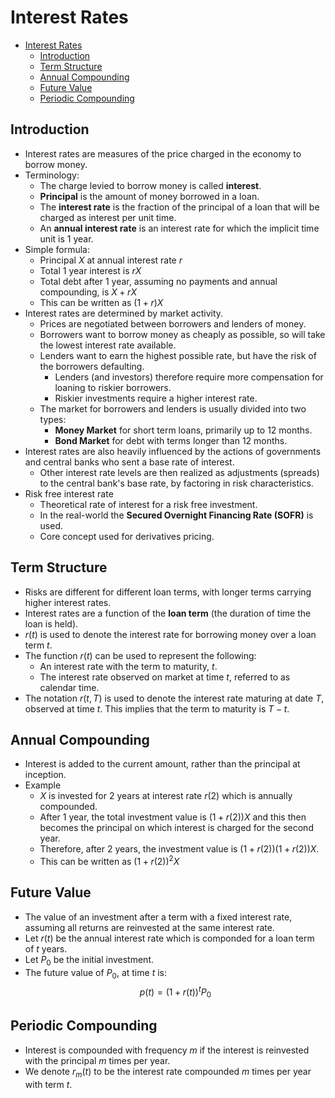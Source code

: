 # Interest Rates

- [Interest Rates](#interest-rates)
  - [Introduction](#introduction)
  - [Term Structure](#term-structure)
  - [Annual Compounding](#annual-compounding)
  - [Future Value](#future-value)
  - [Periodic Compounding](#periodic-compounding)

## Introduction

- Interest rates are measures of the price charged in the economy to borrow money.
- Terminology:
  - The charge levied to borrow money is called **interest**.
  - **Principal** is the amount of money borrowed in a loan.
  - The **interest rate** is the fraction of the principal of a loan that will be charged as interest per unit time.
  - An **annual interest rate** is an interest rate for which the implicit time unit is 1 year.
- Simple formula:
  - Principal _X_ at annual interest rate $r$
  - Total 1 year interest is $rX$
  - Total debt after 1 year, assuming no payments and annual compounding, is $X + rX$
  - This can be written as $(1 + r)X$
- Interest rates are determined by market activity.
  - Prices are negotiated between borrowers and lenders of money.
  - Borrowers want to borrow money as cheaply as possible, so will take the lowest interest rate available.
  - Lenders want to earn the highest possible rate, but have the risk of the borrowers defaulting.
    - Lenders (and investors) therefore require more compensation for loaning to riskier borrowers.
    - Riskier investments require a higher interest rate.
  - The market for borrowers and lenders is usually divided into two types:
    - **Money Market** for short term loans, primarily up to 12 months.
    - **Bond Market** for debt with terms longer than 12 months.
- Interest rates are also heavily influenced by the actions of governments and central banks who sent a base rate of interest.
  - Other interest rate levels are then realized as adjustments (spreads) to the central bank's base rate, by factoring in risk characteristics.
- Risk free interest rate
  - Theoretical rate of interest for a risk free investment.
  - In the real-world the **Secured Overnight Financing Rate (SOFR)** is used.
  - Core concept used for derivatives pricing.

## Term Structure

- Risks are different for different loan terms, with longer terms carrying higher interest rates.
- Interest rates are a function of the **loan term** (the duration of time the loan is held).
- $r(t)$ is used to denote the interest rate for borrowing money over a loan term $t$.
- The function $r(t)$ can be used to represent the following:
  - An interest rate with the term to maturity, $t$.
  - The interest rate observed on market at time $t$, referred to as calendar time.
- The notation $r(t, T)$ is used to denote the interest rate maturing at date $T$, observed at time $t$. This implies that the term to maturity is $T - t$.

## Annual Compounding

- Interest is added to the current amount, rather than the principal at inception.
- Example
  - $X$ is invested for 2 years at interest rate $r(2)$ which is annually compounded.
  - After 1 year, the total investment value is $(1 + r(2))X$ and this then becomes the principal on which interest is charged for the second year.
  - Therefore, after 2 years, the investment value is $(1 + r(2))(1 + r(2))X$.
  - This can be written as $(1 + r(2))^2X$

## Future Value

- The value of an investment after a term with a fixed interest rate, assuming all returns are reinvested at the same interest rate.
- Let $r(t)$ be the annual interest rate which is componded for a loan term of $t$ years.
- Let $P_0$ be the initial investment.
- The future value of $P_0$, at time $t$ is:
$$
p(t)=(1 + r(t))^tP_0
$$

## Periodic Compounding

- Interest is compounded with frequency $m$ if the interest is reinvested with the principal $m$ times per year.
- We denote $r_m(t)$ to be the interest rate compounded $m$ times per year with term $t$.